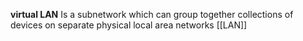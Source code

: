 **virtual LAN** 
Is a subnetwork which can group together collections of devices on separate physical local area networks [[LAN]]
